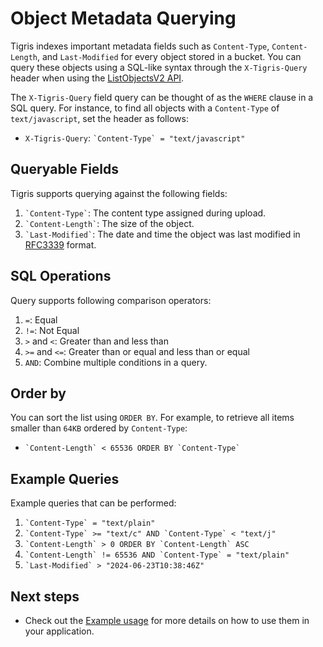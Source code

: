 # Object Metadata Querying

Tigris indexes important metadata fields such as `Content-Type`,
`Content-Length`, and `Last-Modified` for every object stored in a bucket. You
can query these objects using a SQL-like syntax through the `X-Tigris-Query`
header when using the
[ListObjectsV2 API](https://docs.aws.amazon.com/AmazonS3/latest/API/API_ListObjectsV2.html).

The `X-Tigris-Query` field query can be thought of as the `WHERE` clause in a
SQL query. For instance, to find all objects with a `Content-Type` of
`text/javascript`, set the header as follows:

- `X-Tigris-Query`: `` `Content-Type` = "text/javascript" ``

## Queryable Fields

Tigris supports querying against the following fields:

1. `` `Content-Type` ``: The content type assigned during upload.
2. `` `Content-Length` ``: The size of the object.
3. `` `Last-Modified` ``: The date and time the object was last modified in
   [RFC3339](https://www.ietf.org/rfc/rfc3339.txt) format.

## SQL Operations

Query supports following comparison operators:

1. `=`: Equal
2. `!=`: Not Equal
3. `>` and `<`: Greater than and less than
4. `>=` and `<=`: Greater than or equal and less than or equal
5. `AND`: Combine multiple conditions in a query.

## Order by

You can sort the list using `ORDER BY`. For example, to retrieve all items
smaller than `64KB` ordered by `Content-Type`:

- `` `Content-Length` < 65536 ORDER BY `Content-Type` ``

## Example Queries

Example queries that can be performed:

1. `` `Content-Type` = "text/plain" ``
2. `` `Content-Type` >= "text/c" AND `Content-Type` < "text/j" ``
3. `` `Content-Length` > 0 ORDER BY `Content-Length` ASC ``
4. `` `Content-Length` != 65536 AND `Content-Type` = "text/plain" ``
5. `` `Last-Modified` > "2024-06-23T10:38:46Z" ``

## Next steps

- Check out the [Example usage](/docs/sdks/s3/aws-go-sdk.md#metadata-querying)
  for more details on how to use them in your application.
